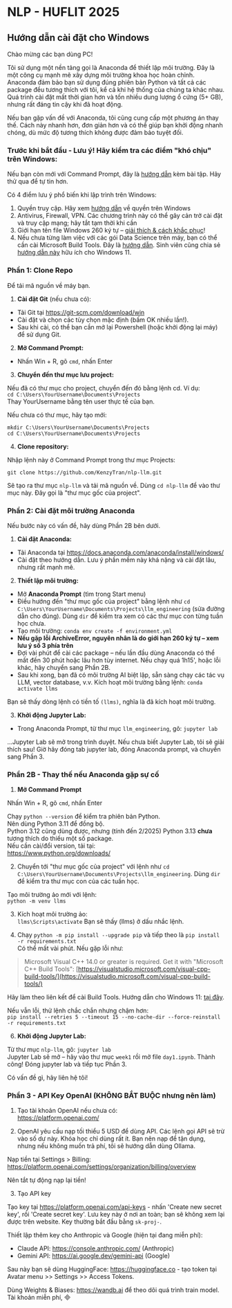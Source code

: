 # NLP - HUFLIT 2025

## Hướng dẫn cài đặt cho Windows

Chào mừng các bạn dùng PC!

Tôi sử dụng một nền tảng gọi là Anaconda để thiết lập môi trường. Đây là một công cụ mạnh mẽ xây dựng môi trường khoa học hoàn chỉnh. Anaconda đảm bảo bạn sử dụng đúng phiên bản Python và tất cả các package đều tương thích với tôi, kể cả khi hệ thống của chúng ta khác nhau. Quá trình cài đặt mất thời gian hơn và tốn nhiều dung lượng ổ cứng (5+ GB), nhưng rất đáng tin cậy khi đã hoạt động.

Nếu bạn gặp vấn đề với Anaconda, tôi cũng cung cấp một phương án thay thế. Cách này nhanh hơn, đơn giản hơn và có thể giúp bạn khởi động nhanh chóng, dù mức độ tương thích không được đảm bảo tuyệt đối.

### Trước khi bắt đầu - Lưu ý! Hãy kiểm tra các điểm "khó chịu" trên Windows:

Nếu bạn còn mới với Command Prompt, đây là [hướng dẫn](https://chatgpt.com/share/67b0acea-ba38-8012-9c34-7a2541052665) kèm bài tập. Hãy thử qua để tự tin hơn.

Có 4 điểm lưu ý phổ biến khi lập trình trên Windows:   

1. Quyền truy cập. Hãy xem [hướng dẫn](https://chatgpt.com/share/67b0ae58-d1a8-8012-82ca-74762b0408b0) về quyền trên Windows  
2. Antivirus, Firewall, VPN. Các chương trình này có thể gây cản trở cài đặt và truy cập mạng; hãy tắt tạm thời khi cần  
3. Giới hạn tên file Windows 260 ký tự – [giải thích & cách khắc phục](https://chatgpt.com/share/67b0afb9-1b60-8012-a9f7-f968a5a910c7)!  
4. Nếu chưa từng làm việc với các gói Data Science trên máy, bạn có thể cần cài Microsoft Build Tools. Đây là [hướng dẫn](https://chatgpt.com/share/67b0b762-327c-8012-b809-b4ec3b9e7be0). Sinh viên cũng chia sẻ [hướng dẫn này](https://github.com/bycloudai/InstallVSBuildToolsWindows) hữu ích cho Windows 11.    

### Phần 1: Clone Repo

Để tải mã nguồn về máy bạn.

1. **Cài đặt Git** (nếu chưa có):

- Tải Git tại https://git-scm.com/download/win
- Cài đặt và chọn các tùy chọn mặc định (bấm OK nhiều lần!). 
- Sau khi cài, có thể bạn cần mở lại Powershell (hoặc khởi động lại máy) để sử dụng Git.

2. **Mở Command Prompt:**

- Nhấn Win + R, gõ `cmd`, nhấn Enter

3. **Chuyển đến thư mục lưu project:**

Nếu đã có thư mục cho project, chuyển đến đó bằng lệnh cd. Ví dụ:  
`cd C:\Users\YourUsername\Documents\Projects`  
Thay YourUsername bằng tên user thực tế của bạn.

Nếu chưa có thư mục, hãy tạo mới:
```
mkdir C:\Users\YourUsername\Documents\Projects
cd C:\Users\YourUsername\Documents\Projects
```

4. **Clone repository:**

Nhập lệnh này ở Command Prompt trong thư mục Projects:

`git clone https://github.com/KenzyTran/nlp-llm.git`

Sẽ tạo ra thư mục `nlp-llm` và tải mã nguồn về. Dùng `cd nlp-llm` để vào thư mục này. Đây gọi là "thư mục gốc của project".

### Phần 2: Cài đặt môi trường Anaconda

Nếu bước này có vấn đề, hãy dùng Phần 2B bên dưới.

1. **Cài đặt Anaconda:**

- Tải Anaconda tại https://docs.anaconda.com/anaconda/install/windows/
- Cài đặt theo hướng dẫn. Lưu ý phần mềm này khá nặng và cài đặt lâu, nhưng rất mạnh mẽ.

2. **Thiết lập môi trường:**

- Mở **Anaconda Prompt** (tìm trong Start menu)
- Điều hướng đến "thư mục gốc của project" bằng lệnh như `cd C:\Users\YourUsername\Documents\Projects\llm_engineering` (sửa đường dẫn cho đúng). Dùng `dir` để kiểm tra xem có các thư mục con từng tuần học chưa.
- Tạo môi trường: `conda env create -f environment.yml`
- **Nếu gặp lỗi ArchiveError, nguyên nhân là do giới hạn 260 ký tự – xem lưu ý số 3 phía trên**
- Đợi vài phút để cài các package – nếu lần đầu dùng Anaconda có thể mất đến 30 phút hoặc lâu hơn tùy internet. Nếu chạy quá 1h15', hoặc lỗi khác, hãy chuyển sang Phần 2B.  
- Sau khi xong, bạn đã có môi trường AI biệt lập, sẵn sàng chạy các tác vụ LLM, vector database, v.v. Kích hoạt môi trường bằng lệnh: `conda activate llms`  

Bạn sẽ thấy dòng lệnh có tiền tố `(llms)`, nghĩa là đã kích hoạt môi trường.

3. **Khởi động Jupyter Lab:**

- Trong Anaconda Prompt, từ thư mục `llm_engineering`, gõ: `jupyter lab`

...Jupyter Lab sẽ mở trong trình duyệt. Nếu chưa biết Jupyter Lab, tôi sẽ giải thích sau! Giờ hãy đóng tab jupyter lab, đóng Anaconda prompt, và chuyển sang Phần 3.

### Phần 2B - Thay thế nếu Anaconda gặp sự cố

1. **Mở Command Prompt**

Nhấn Win + R, gõ `cmd`, nhấn Enter  

Chạy `python --version` để kiểm tra phiên bản Python.  
Nên dùng Python 3.11 để đồng bộ.  
Python 3.12 cũng dùng được, nhưng (tính đến 2/2025) Python 3.13 **chưa** tương thích do thiếu một số package.  
Nếu cần cài/đổi version, tải tại:  
https://www.python.org/downloads/

2. Chuyển tới "thư mục gốc của project" với lệnh như `cd C:\Users\YourUsername\Documents\Projects\llm_engineering`. Dùng `dir` để kiểm tra thư mục con của các tuần học.  

Tạo môi trường ảo mới với lệnh:  
`python -m venv llms`

3. Kích hoạt môi trường ảo:  
`llms\Scripts\activate`
Bạn sẽ thấy (llms) ở dấu nhắc lệnh.

4. Chạy `python -m pip install --upgrade pip` và tiếp theo là `pip install -r requirements.txt`  
Có thể mất vài phút. Nếu gặp lỗi như:

> Microsoft Visual C++ 14.0 or greater is required. Get it with "Microsoft C++ Build Tools": [https://visualstudio.microsoft.com/visual-cpp-build-tools/](https://visualstudio.microsoft.com/visual-cpp-build-tools/)

Hãy làm theo liên kết để cài Build Tools. Hướng dẫn cho Windows 11: [tại đây](https://github.com/bycloudai/InstallVSBuildToolsWindows).

Nếu vẫn lỗi, thử lệnh chắc chắn nhưng chậm hơn:  
`pip install --retries 5 --timeout 15 --no-cache-dir --force-reinstall -r requirements.txt`

6. **Khởi động Jupyter Lab:**

Từ thư mục `nlp-llm`, gõ: `jupyter lab`  
Jupyter Lab sẽ mở – hãy vào thư mục `week1` rồi mở file `day1.ipynb`. Thành công! Đóng jupyter lab và tiếp tục Phần 3.

Có vấn đề gì, hãy liên hệ tôi!

### Phần 3 - API Key OpenAI (KHÔNG BẮT BUỘC nhưng nên làm)

1. Tạo tài khoản OpenAI nếu chưa có:  
https://platform.openai.com/

2. OpenAI yêu cầu nạp tối thiểu 5 USD để dùng API. Các lệnh gọi API sẽ trừ vào số dư này. Khóa học chỉ dùng rất ít. Bạn nên nạp để tận dụng, nhưng nếu không muốn trả phí, tôi sẽ hướng dẫn dùng Ollama.

Nạp tiền tại Settings > Billing:  
https://platform.openai.com/settings/organization/billing/overview

Nên tắt tự động nạp lại tiền!

3. Tạo API key

Tạo key tại https://platform.openai.com/api-keys - nhấn 'Create new secret key', rồi 'Create secret key'. Lưu key này ở nơi an toàn; bạn sẽ không xem lại được trên website. Key thường bắt đầu bằng `sk-proj-`.

Thiết lập thêm key cho Anthropic và Google (hiện tại đang miễn phí):
- Claude API: https://console.anthropic.com/ (Anthropic)
- Gemini API: https://ai.google.dev/gemini-api (Google)

Sau này bạn sẽ dùng HuggingFace: https://huggingface.co - tạo token tại Avatar menu >> Settings >> Access Tokens.

Dùng Weights & Biases: https://wandb.ai để theo dõi quá trình train model. Tài khoản miễn phí,
